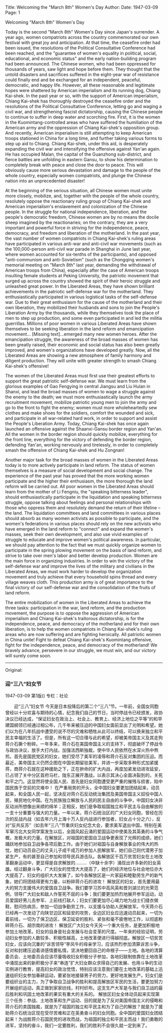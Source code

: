 Title: Welcoming the "March 8th" Women's Day
Author:
Date: 1947-03-09
Page: 1

Welcoming "March 8th" Women's Day

Today is the second "March 8th" Women's Day since Japan's surrender. A year ago, women compatriots across the country commemorated our own festival with great joy and anticipation. At that time, the ceasefire order had been issued, the resolutions of the Political Consultative Conference had been reached, and the "guarantee of women's equality in political, social, educational, and economic status" and the early nation-building program had been announced. The Chinese women, who had been oppressed for thousands of years, saw light and hope before them. They thought that the untold disasters and sacrifices suffered in the eight-year war of resistance could finally end and be exchanged for an independent, peaceful, democratic, and happy life. However, all these reasonable and legitimate hopes were shattered by American imperialism and its running dog, Chiang Kai-shek. In the past year or so, with the support of American imperialism, Chiang Kai-shek has thoroughly destroyed the ceasefire order and the resolutions of the Political Consultative Conference, letting go and waging a civil war, and strengthening fascist dictatorship, causing the Chinese people to continue to suffer in deep water and scorching fire. First, it is the women in the Kuomintang-controlled areas who have suffered the humiliation of the American army and the oppression of Chiang Kai-shek's opposition group. And recently, American imperialism is still attempting to keep American troops stationed in China for a long time, and further taking various forms to step up aid to Chiang. Chiang Kai-shek, under this aid, is desperately expanding the civil war and intensifying the offensive against Yan'an again. He has occupied Malan, the capital of the Guanzhong sub-district, and fierce battles are unfolding in eastern Gansu, to show his determination to completely break with peace and close the door to peace. This will obviously cause more serious devastation and damage to the people of the whole country, especially women compatriots, and plunge the Chinese nation into an unprecedented disaster!

At the beginning of the serious situation, all Chinese women must unite more closely, mobilize, and, together with the people of the whole country, resolutely oppose the reactionary ruling group of Chiang Kai-shek and American imperialism's enslavement and colonization of the Chinese people. In the struggle for national independence, liberation, and the people's democratic freedom, Chinese women are by no means the docile sheep imagined by the reactionaries; on the contrary, they are a very important and powerful force in striving for the independence, peace, democracy, and freedom and liberation of the motherland. In the past year, the vast number of women compatriots in Chiang Kai-shek's ruling areas have participated in various anti-war and anti-civil war movements (such as the 100,000-person anti-civil war parade in Shanghai in June last year, where women accounted for six-tenths of the participants), and opposed "anti-communism and anti-Sovietism" (such as the Chongqing women's memorial meeting on "March 8th" last year, demanding the withdrawal of American troops from China), especially after the case of American troops insulting female students at Peking University, the patriotic movement that surged up across the country showed the spirit of their heroic struggle and unleashed great power. In the Liberated Areas, they have shown brilliant achievements in the patriotic self-defense war for the motherland. They enthusiastically participated in various logistical tasks of the self-defense war. Due to their great enthusiasm for the cause of the motherland and their own liberation, they mobilized their husbands and sons to join the People's Liberation Army by the thousands, while they themselves took the place of men to step up production, and some even participated in and led the militia guerrillas. Millions of poor women in various Liberated Areas have shown themselves to be seeking liberation in the land reform and emancipation movement... [Missing text]...emerged many new women heroes. After the emancipation struggle, the awareness of the broad masses of women has been greatly raised, their economic and social status has also been greatly improved, and women's organizations have developed greatly. Now, all the Liberated Areas are showing a new atmosphere of family harmony and diligent production. They will unite with greater strength to smash Chiang Kai-shek's offensive!

The women of the Liberated Areas must first use their greatest efforts to support the great patriotic self-defense war. We must learn from the glorious examples of Gao Fengying in central Jiangsu and Liu Hulan in Shanxi, and lead the broad masses of women to wage a struggle against the enemy to the death; we must more enthusiastically launch the army recruitment movement, mobilize patriotic young men to join the army and go to the front to fight the enemy; women must more wholeheartedly sew clothes and make shoes for the soldiers, comfort the wounded and sick, and participate in all war-related hard work, in order to support and assist the People's Liberation Army. Today, Chiang Kai-shek has once again launched an offensive against the Shaanxi-Gansu border region and Yan'an. All the women in the border region should quickly mobilize, everything for the front line, everything for the victory of defending the border region, defending Yan'an, working nervously and tirelessly, in order to completely smash the offensive of Chiang Kai-shek and Hu Zongnan!

Another major task for the broad masses of women in the Liberated Areas today is to more actively participate in land reform. The status of women themselves is a measure of social development and social change. The experience of the past year has proved that the more working women participate and the higher their enthusiasm, the more thorough the land reform will be carried out. All poor women in the Liberated Areas should learn from the mother of Li Fengniu, the "speaking bitterness leader", should enthusiastically participate in the liquidation and speaking bitterness struggle, oppose talking about feelings and personal relationships with those who oppress them and resolutely demand the return of their lifeline – the land. The liquidation committees and land committees in various places should absorb as many women activists as possible to participate, and the women's federations in various places should rely on the new activists who have emerged in the land reform to "connect" and expand the women's masses, seek their own development, and also use vivid examples of struggle to educate and improve women's political awareness. In particular, we should pay attention to the fact that we must quickly organize women to participate in the spring plowing movement on the basis of land reform, and strive to take over men's labor and better develop production. Women are the main force in organizing industries. In order to win the victory of the self-defense war and improve the lives of the military and civilians in the Liberated Areas, we must work harder to develop the organization movement and truly achieve that every household spins thread and every village weaves cloth. This production army is of great importance to the final victory of our self-defense war and the consolidation of the fruits of land reform.

The entire mobilization of women in the Liberated Areas to achieve the three tasks: participation in the war, land reform, and the production movement, the purpose is to oppose the aggression of American imperialism and Chiang Kai-shek's traitorous dictatorship, is for the independence, peace, and democracy of the motherland and for their own liberation, is to help the women compatriots in Chiang Kai-shek's ruling areas who are now suffering and are fighting heroically. All patriotic women in China unite! Fight to defeat Chiang Kai-shek's Kuomintang offensive, fight for the independence, peace, and democracy of the motherland! We bravely advance, persevere in our struggle, we must win, and our victory will surely come soon.



<hr /> 

Original: 


### 迎“三八”妇女节

1947-03-09
第1版()
专栏：社论

　　迎“三八”妇女节
    今天是日本投降后的第二个“三八”节。一年前，全国女同胞曾经以十分欢喜与期待的心情，纪念我们自己的节日，当时停战令已经颁发，政协决议已经达成，“保证妇女在政治上、社会上、教育上、经济上地位之平等”的和早建国纲领已经通过相公布，几千年来被压迫的中国妇女面前显出了光明和希望。她们以为在八年抗战中遭受的说不尽的灾难和牺牲从此可以终结，可以换来独立和平民主幸福的生活了。但是，所有这一切合理与此的希望，却被美帝国主义及其走狗蒋介石撕个粉碎。一年多来，蒋介石在美国帝国主义的支持下，彻底破坏了停战令与政协决议，放手大打内战，加强法西斯独裁，使中华人民依然在水深火热中熬煎。首先是国民党区的妇女，她们受尽了美军的凌辱和蒋介石反对集团的压迫。而最近，美帝国主义仍然企图在中国长期留驻美军，并进一步采取多种形式加紧援蒋，商蒋介石就在这种援助之下，正在拚命的扩大内战，再度加紧发动进攻延安，已占领了关中分区首府马栏，陇东正展开激战，以表示其决心全面决裂到的，关死和平之门。这显然将使全国人民、首先是妇女同胞遭受更严重的摧残与损害，陷中国民族于空前的灾难中！
    在严重局势的开头，全中国妇女要更加团结起来，动员起来，和全国人民一起，坚决反对蒋介石反动统治集团及美国帝国主义奴役中国人民，殖民地化中国。在为民族独立解放与人民的民主自由的斗争中，中国妇女决非反动派所想像出来顺的绵羊；正相反，她们是争取祖国独立和平民主与自由解放的一支十分重要与强大的力量。一年以来，蒋介石统治区的广大妇女同胞，曾经在历次的反战内战（如去年六月上海十万人反内战进行参加者，妇女占十分之六），反对“反共反苏”（如去年“三八”节重庆妇女纪念大会，要求美军退出中国，特别在美军窜污北大女同学案发生以后，全国风起云涌的爱国运动中使美及其英勇的斗争气概，发极大的力量。在解放区，对祖国的爱国自卫战争更表现了光辉的成绩，她们踊跃地参加自卫战争各项后勤工作。由于她们对祖国与自身解放事业的伟大的热忱，她们动员自己的丈夫儿子成千成万的参加人民解放军，她们自己则代潜男子加紧生产，有的甚至自己参加和领导民兵游击队。各解放区千百万贫苦妇女在土地改革翻身运动中，更显得是自求解放的………（中缺十余字）涌现出许多新的妇女英雄。经过翻身斗争，广大妇女的觉悟大大提高了，她们的经济地位与社会地位亦大大提高了，妇女的组织大大发展了，如今各解放区是一片家庭和睦勤劳生产的新气象，她们将团结得更有力量，以粉碎蒋介石的进攻！
    解放区的妇女，首先要用最大的努力支援伟大的爱国自卫战争。我们要学习苏中高风英和晋刘湖兰的光荣范例，领导广大妇女和敌人作誓死不屈的斗争；我们要更加热烈地展开参军运动，动员爱国好男儿去参军、上前线打敌人；妇女们要更加尽心竭力地为战士们缝衣做鞋，慰问伤病员，参加一切战争勤劳工作，以支援与协助人民解放军。今天蒋介石已经再一次发动了向陕甘边区和延安的攻势，全边区妇女应迅速动员起来，一切为着前线，一切为了保卫边区、保卫延安的胜利、紧张和毫不疲倦地工作，以彻底粉碎蒋介石、胡宗南的进攻！
    解放区广大妇女今天另一个重大任务，是更加积极地参加土地改革。妇女的自身是社会发展与社会变革的尺度。一年来的经验证明，劳动妇女参加的人数较多、积极性越高，土地改革便进行得越彻底。解放区一切贫苦妇女，应该向沉重的“诉苦领导”李风牛的母亲学习，应该热烈参加清算诉苦斗争，反对和封建压迫着讲感情要私情，坚决地要回自己的命根子——土地。各地的清算委员会、土地委员会应该尽量吸收妇女积极分子参加，各地妇联制依靠在土地改革中涌现出来的新积极分子来“串连”扩大妇女群众求得自己的发展、也用斗争的生动实例进行教育，提高妇女的政治觉悟，特别应该注意我们要在土地改革的基础上迅速组织妇女参加春耕运动，要紧张地接替男子的劳力，更好地发展生产。妇女们是要组织业的主力，为了争取自卫战争的胜利和提高解放区军民的生活，要更加努力开展组织运动，真正做到家家纺线，村村织布。这支生产大军是与我们自卫战的最后胜利和巩固土地改革的果实有重大的关系的。
    解放区妇女全体动员起来实现第三个任务：参战、土地改革和生产运动、目的就是为了反对美国帝国主义的侵略和蒋介石的卖国独裁，就是为了祖国的独立和平民主和为了自己的解放？就是为了援助蒋介石统治区现在受尽苦难和正在英勇奋斗的妇女同胞。全中国的爱国妇女团结起来！为战胜蒋介石国民党的进攻而战，为祖国的独立和平民主而战！我们勇敢的进军，坚持的奋斗，我们一定要胜利，我们的胜利不会很久就一定到来了。
